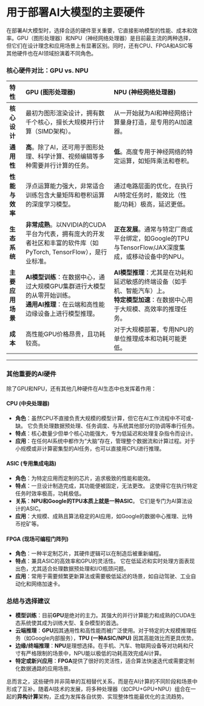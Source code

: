 # 用于部署AI大模型的主要硬件

在部署AI大模型时，选择合适的硬件至关重要，它直接影响模型的性能、成本和效率。GPU（图形处理器）和NPU（神经网络处理器）是目前最主流的两种选择，但它们在设计理念和应用场景上有显著区别。同时，还有CPU、FPGA和ASIC等其他硬件也在AI领域扮演着不同角色。

### 核心硬件对比：GPU vs. NPU

| 特性 | **GPU (图形处理器)** | **NPU (神经网络处理器)** |
| :--- | :--- | :--- |
| **核心设计** | 最初为图形渲染设计，拥有数千个核心，擅长大规模并行计算（SIMD架构）。 | 从一开始就为AI和神经网络计算量身打造，是专用的AI加速器。 |
| **通用性** | **高**。除了AI，还可用于图形处理、科学计算、视频编辑等多种需要并行计算的任务。 | **低**。高度专用于神经网络的特定运算，如矩阵乘法和卷积。 |
| **性能与效率** | 浮点运算能力强大，非常适合训练包含大量矩阵和卷积运算的深度学习模型。 | 通过电路层面的优化，在执行AI特定任务时，能效比（性能/功耗）极高，延迟更低。 |
| **生态系统** | **非常成熟**。以NVIDIA的CUDA平台为代表，拥有庞大的开发者社区和丰富的软件库（如PyTorch, TensorFlow），是行业标准。 | **正在发展**。通常与特定厂商或平台绑定，如Google的TPU与TensorFlow/JAX深度集成，或移动设备中的NPU。 |
| **主要应用场景** | **AI模型训练**：在数据中心，通过大规模GPU集群进行大模型的从零开始训练。 <br> **通用AI推理**：在云端和高性能边缘设备上进行模型推理。 | **AI模型推理**：尤其是在功耗和延迟敏感的终端设备（如手机、智能汽车）上。 <br> **特定模型加速**：在数据中心用于大规模、高效率的推理任务。 |
| **成本** | 高性能GPU价格昂贵，且功耗较高。 | 对于大规模部署，专用NPU的单位推理成本和功耗可能更低。 |

---

### 其他重要的AI硬件

除了GPU和NPU，还有其他几种硬件在AI生态中也发挥着作用：

#### **CPU (中央处理器)**
*   **角色**：虽然CPU不直接负责大规模的模型计算，但它在AI工作流程中不可或-缺。 它负责处理数据预处理、任务调度、与系统其他部分的协调等串行任务。
*   **特点**：核心数量少但单个核心功能强大，专为低延迟和处理复杂指令而设计。
*   **应用**：在任何AI系统中都作为“大脑”存在，管理整个数据流和计算过程。对于小规模或非计算密集型的AI任务，也可以直接用CPU进行推理。

#### **ASIC (专用集成电路)**
*   **角色**：为特定应用而定制的芯片，追求极致的性能和能效。
*   **特点**：一旦设计制造完成，其功能便被固定，无法更改。 这使得它在执行特定任务时效率极高，功耗极低。
*   **关系**：**NPU和Google的TPU本质上就是一种ASIC**。 它们是专门为AI算法设计的ASIC。
*   **应用**：大规模、成熟且算法稳定的AI应用，如Google的数据中心推理、比特币挖矿等。

#### **FPGA (现场可编程门阵列)**
*   **角色**：一种半定制芯片，其硬件逻辑可以在制造后被重新编程。
*   **特点**：兼具ASIC的高效率和GPU的灵活性。 它在低延迟和实时处理方面表现出色，尤其适合处理数据预处理和I/O瓶颈问题。
*   **应用**：常用于需要频繁更新算法或需要极低延迟的场景，如自动驾驶、工业自动化和网络加速卡。

### 总结与选择建议

*   **模型训练**：目前**GPU**是绝对的主力。其强大的并行计算能力和成熟的CUDA生态系统使其成为训练大型、复杂模型的首选。
*   **云端推理**：**GPU**因其通用性和高性能而被广泛使用。对于特定的大规模推理任务（如Google内部服务），**TPU (一种ASIC/NPU)** 因其高能效比而更具优势。
*   **边缘/终端推理**：**NPU**是理想选择。在手机、汽车、物联网设备等对功耗和尺寸有严格限制的场景中，NPU能以极低的功耗高效完成AI计算。
*   **特定或新兴应用**：**FPGA**提供了很好的灵活性，适合算法快速迭代或需要定制化数据通路的应用场景。

总而言之，这些硬件并非简单的互相替代关系，而是在AI计算的不同阶段和场景中形成了互补。随着AI技术的发展，将多种处理器（如CPU+GPU+NPU）组合在一起的**异构计算**架构，正成为发挥各自优势、实现整体性能最优化的主流趋势。
